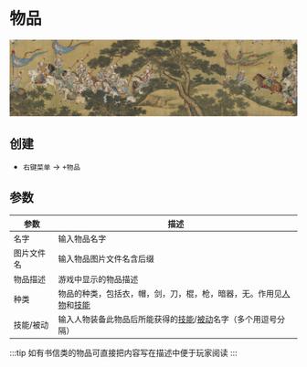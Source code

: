 # 物品
![物品](../../assets/t.jpg)

## 创建
- `右键菜单` -> `+物品`

## 参数
| 参数 | 描述 |
| --- | ----------- |
| 名字 | 输入物品名字 |
| 图片文件名 | 输入物品图片文件名含后缀 |
| 物品描述 | 游戏中显示的物品描述 |
| 种类 | 物品的种类，包括衣，帽，剑，刀，棍，枪，暗器，无。作用见[人物](./character.html#参数)和[技能](./spell.html#参数) |
| 技能/被动 | 输入人物装备此物品后所能获得的[技能](./spell.html)/[被动](./passive.html)名字（多个用逗号分隔）|

:::tip
如有书信类的物品可直接把内容写在描述中便于玩家阅读
:::
